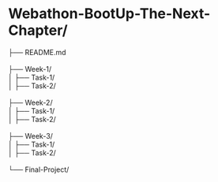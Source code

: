 # Webathon-BootUp-The-Next-Chapter/
├── README.md  
<br>
├── Week-1/  
  │   ├── Task-1/ 
  <br>
  │   ├── Task-2/ 
<br>
<br>
├── Week-2/  
  │   ├── Task-1/ 
  <br>
  │   ├── Task-2/  
<br>
├── Week-3/  
  │   ├── Task-1/  
  │   ├── Task-2/  
<br>
└── Final-Project/  

